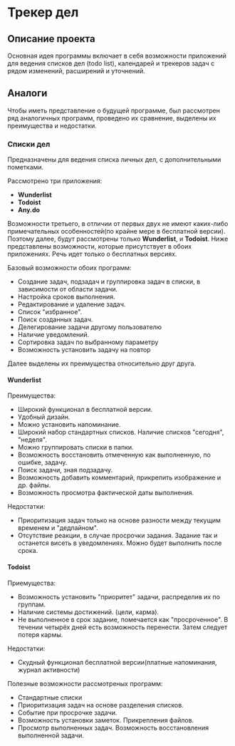 # Трекер дел 

## Описание проекта

Основная идея программы включает в себя возможности приложений для ведения списков дел (todo list), календарей и трекеров задач с рядом изменений, расширений и уточнений.
		

##  Аналоги

Чтобы иметь представление о будущей программе, был рассмотрен ряд аналогичных программ, проведено их сравнение, выделены их преимущества и недостатки. 

### Списки дел
Предназначены для ведения списка личных дел, с дополнительными пометками.

Рассмотрено три приложения:

- **Wunderlist**
- **Todoist**
- **Any.do**

Возможности третьего, в отличии от первых двух не имеют каких-либо примечательных особенностей(по крайне мере в бесплатной версии). Поэтому далее, будут рассмотрены только **Wunderlist**, и **Todoist**. Ниже представлены возможности, которые присутствует в обоих приложениях. Речь идет только о бесплатных версиях.

Базовый возможности обоих программ:

- Создание задач, подзадач и группировка задач в списки, в зависимости от области задачи.
- Настройка сроков выполнения.
- Редактирование и удаление задач.
- Список "избранное".
- Поиск созданных задач.
- Делегирование задачи другому пользователю
- Наличие уведомлений.
- Сортировка задач по выбранному параметру
- Возможность установить задачу на повтор

Далее выделены их преимущества относительно друг друга.

#### Wunderlist 
 Преимущества:
 
- Широкий функционал в бесплатной версии.
- Удобный дизайн. 
- Можно установить напоминание.
- Широкий набор стандартных списков. Наличие списков "сегодня", "неделя".
- Можно группировать списки в папки.
- Возможность восстановить отмеченную как выполненную, по ошибке, задачу.
- Поиск задачи, зная подзадачу.
- Возможность добавить комментарий,  прикрепить изображение и др. файлы. 
- Возможность просмотра фактической даты выполнения.

Недостатки:

- Приоритизация задач только на основе разности между текущим временем и "дедлайном". 
- Отсутствие реакции, в случае просрочки задания. Задание так и останется висеть в уведомлениях. Можно будет выполнить после срока. 

#### Todoist
Приемущества:

- Возможность установить "приоритет" задачи, распределив их по группам. 
- Наличие системы достижений. (цели, карма). 
- Не выполненное в срок задание, помечается как "просроченное". В течении четырёх дней есть возможность перенести. Затем следует потеря кармы.

Недостатки:

- Скудный функционал бесплатной версии(платные напоминания, журнал активности)

Полезные возможности рассмотреных программ:

- Стандартные списки 
- Приоритизация задач на основе разделения списков.
- Событие при просрочке задачи.
- Возможность установки заметок. Прикрепления файлов.
- Просмотр выполненных задач. Возможность восстановления выполненной задачи.
